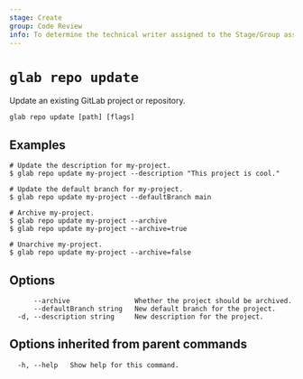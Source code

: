 ```yaml
---
stage: Create
group: Code Review
info: To determine the technical writer assigned to the Stage/Group associated with this page, see https://about.gitlab.com/handbook/product/ux/technical-writing/#assignments
---
```


<!--
This documentation is auto generated by a script.
Please do not edit this file directly. Run `make gen-docs` instead.
-->

# `glab repo update`

Update an existing GitLab project or repository.

```plaintext
glab repo update [path] [flags]
```

## Examples

```console
# Update the description for my-project.
$ glab repo update my-project --description "This project is cool."

# Update the default branch for my-project.
$ glab repo update my-project --defaultBranch main

# Archive my-project.
$ glab repo update my-project --archive
$ glab repo update my-project --archive=true

# Unarchive my-project.
$ glab repo update my-project --archive=false

```

## Options

```plaintext
      --archive                Whether the project should be archived.
      --defaultBranch string   New default branch for the project.
  -d, --description string     New description for the project.
```

## Options inherited from parent commands

```plaintext
  -h, --help   Show help for this command.
```
